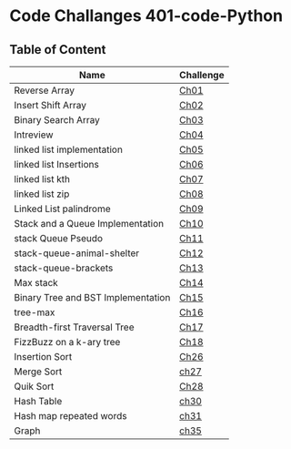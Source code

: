 # Code Challanges  401-code-Python

## Table of Content

| Name | Challenge|
| --- | ----------- |
| Reverse Array | [Ch01](https://eslamakram.github.io/data-structures-and-algorithms/python/code_challenges/array-reverse/README) |
| Insert Shift Array | [Ch02](https://eslamakram.github.io/data-structures-and-algorithms/python/code_challenges/array-insert-shift/README) |
| Binary Search Array | [Ch03](https://eslamakram.github.io/data-structures-and-algorithms/python/code_challenges/array-reverse/README) |
| Intreview | [Ch04](https://docs.google.com/spreadsheets/d/1-arMoKPhFg5n0qQHzsfr7oYRAGsrO7eKSYxzHaOfNDc/edit#gid=0) |
| linked list implementation | [Ch05](linked-list/README.md) |
| linked list Insertions | [Ch06](https://eslamakram.github.io/data-structures-and-algorithms/python/code_challenges) |
| linked list kth | [Ch07](https://eslamakram.github.io/data-structures-and-algorithms/python/code_challenges/array-insert-shift/README) |
| linked list zip| [Ch08](https://eslamakram.github.io/data-structures-and-algorithms/python/code_challenges) |
| Linked List palindrome | [Ch09](https://docs.google.com/spreadsheets/d/1-arMoKPhFg5n0qQHzsfr7oYRAGsrO7eKSYxzHaOfNDc/edit#gid=0) |
| Stack and a Queue Implementation| [Ch10](linked-list/README.md) |
| stack Queue Pseudo | [Ch11](https://docs.google.com/spreadsheets/d/1-arMoKPhFg5n0qQHzsfr7oYRAGsrO7eKSYxzHaOfNDc/edit#gid=0) |
| stack-queue-animal-shelter | [Ch12](linked-list/README.md) |
| stack-queue-brackets | [Ch13](https://docs.google.com/spreadsheets/d/1-arMoKPhFg5n0qQHzsfr7oYRAGsrO7eKSYxzHaOfNDc/edit#gid=0) |
| Max stack | [Ch14](linked-list/README.md) |
| Binary Tree and BST Implementation | [Ch15](https://docs.google.com/spreadsheets/d/1-arMoKPhFg5n0qQHzsfr7oYRAGsrO7eKSYxzHaOfNDc/edit#gid=0) |
| tree-max | [Ch16](linked-list/README.md) |
| Breadth-first Traversal Tree | [Ch17](https://docs.google.com/spreadsheets/d/1-arMoKPhFg5n0qQHzsfr7oYRAGsrO7eKSYxzHaOfNDc/edit#gid=0) |
| FizzBuzz on a k-ary tree | [Ch18](linked-list/README.md) |
| Insertion Sort | [Ch26](https://docs.google.com/spreadsheets/d/1-arMoKPhFg5n0qQHzsfr7oYRAGsrO7eKSYxzHaOfNDc/edit#gid=0) |
|Merge Sort|[ch27](https://github.com/eslamakram/data-structures-and-algorithms/pull/40)|
| Quik Sort | [Ch28](https://docs.google.com/spreadsheets/d/1-arMoKPhFg5n0qQHzsfr7oYRAGsrO7eKSYxzHaOfNDc/edit#gid=0) |
|Hash Table|[ch30](https://github.com/eslamakram/data-structures-and-algorithms/pull/40)|
|Hash map repeated words| [ch31](https://github.com/eslamakram/data-structures-and-algorithms/blob/main/python/code_challenges/hashmap_repeated_word/README.md)|
|Graph| [ch35](https://github.com/eslamakram/data-structures-and-algorithms/blob/main/python/code_challenges/graph/README.md)|
